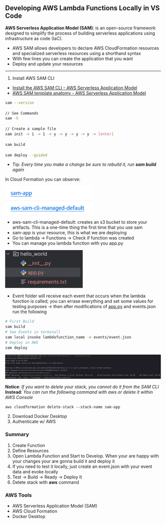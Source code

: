 ## Developing AWS Lambda Functions Locally in VS Code


**AWS Serverless Application Model (SAM)**: is an open-source framework designed to simplify the process of building serverless applications using infrastructure as code (IaC). 

- AWS SAM allows developers to declare AWS CloudFormation resources and specialized serverless resources using a shorthand syntax
- With few lines you can create the application that you want
- Deploy and update your resources

---

1. Install AWS SAM CLI 
- [Install the AWS SAM CLI - AWS Serverless Application Model](https://docs.aws.amazon.com/serverless-application-model/latest/developerguide/install-sam-cli.html)
- [AWS SAM template anatomy - AWS Serverless Application Model](https://docs.aws.amazon.com/serverless-application-model/latest/developerguide/sam-specification-template-anatomy.html)

```bash
sam --version

// See Commands
sam -h

// Create a sample file 
sam init -> 1 -> 1 -> y -> y -> y -> y -> [enter] 

sam build

sam deploy --guided
```

- Tip: *Every time you make a change be sure to rebuild it, run **sam build** again*

In Cloud Formation you can observe:

![alt text](img1.png)

- aws-sam-cli-managed-default: creates an s3 bucket to store your artifacts. This is a one-time thing the first time that you use sam
- sam-app is your resource, this is what we are deploying
- Go to lambda → Functions → Check if function was created
- You can manage you lambda function with you app.py

![img2.png](img2.png)

- Event folder will receive each event that occurs when the lambda function is called; you can errase everything and set some values for testing purposes → then after modifications of [app.py](http://app.py) and events.json run the following

```bash
# First Build
sam build
# See Events in terminall
sam local invoke lambdafunction_name -e events/event.json
# Deploy in AWS
sam deploy
```

![img3.jpg](img3.jpg)

**Notice**: *If you want to delete your stack, you cannot do it from the SAM CLI*
**Instead**: *You can run the following command with aws or delete it within AWS Console*
```
aws cloudformation delete-stack --stack-name sam-app 
```

2. Download Docker Desktop
3. Authenticate w/ AWS

### Summary

1. Create Function
2. Define Resources
3. Open Lambda Function and Start to Develop. When your are happy with your changes your are gonna build it and deploy it
4. If you need to test it locally, just create an event.json with your event data and evoke locally
5. Test -> Build -> Ready -> Deploy It
6. Delete stack with **aws** command



### AWS Tools

- AWS Serverless Application Model (SAM)
- AWS Cloud Formation
- Docker Desktop
